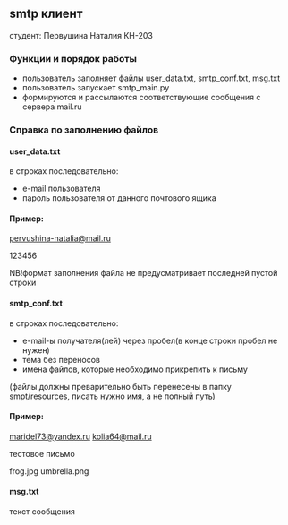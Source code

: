 ## smtp клиент
студент: Первушина Наталия КН-203

### Функции и порядок работы
* пользователь заполняет файлы user_data.txt, smtp_conf.txt, msg.txt
* пользователь запускает smtp_main.py
* формируются и рассылаются соответствующие сообщения с сервера mail.ru

### Справка по заполнению файлов
#### user_data.txt

в строках последовательно:

* e-mail пользователя
* пароль пользователя от данного почтового ящика

#### Пример:

pervushina-natalia@mail.ru

123456

NB!формат заполнения файла не предусматривает последней пустой строки
#### smtp_conf.txt

в строках последовательно:

* e-mail-ы получателя(лей) через пробел(в конце строки пробел не нужен)
* тема без переносов
* имена файлов, которые необходимо прикрепить к письму

(файлы должны преварительно быть перенесены в папку smpt/resources,
писать нужно имя, а не полный путь)

#### Пример:

maridel73@yandex.ru kolia64@mail.ru

тестовое письмо

frog.jpg umbrella.png

#### msg.txt

текст сообщения

